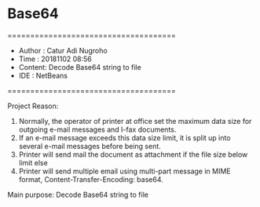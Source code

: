 # Base64
=====================================
* Author : Catur Adi Nugroho
* Time   : 20181102 08:56
* Content: Decode Base64 string to file
* IDE    : NetBeans

=====================================

Project Reason:
1. Normally, the operator of printer at office set the maximum data size for outgoing e-mail messages and I-fax documents.
2. If an e-mail message exceeds this data size limit, it is split up into several e-mail messages before being sent.
3. Printer will send mail the document as attachment if the file size below limit else
4. Printer will send multiple email using multi-part message in MIME format, Content-Transfer-Encoding: base64.

Main purpose:
Decode Base64 string to file
